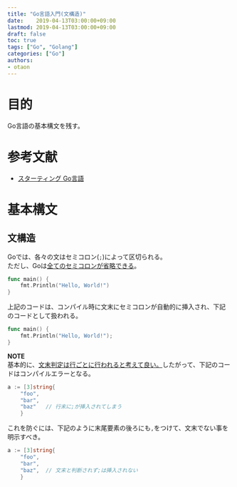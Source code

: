```yaml
---
title: "Go言語入門(文構造)"
date:    2019-04-13T03:00:00+09:00
lastmod: 2019-04-13T03:00:00+09:00
draft: false
toc: true
tags: ["Go", "Golang"]
categories: ["Go"]
authors:
- otaon
---
```


# 目的
Go言語の基本構文を残す。

# 参考文献
- [スターティング Go言語](https://www.shoeisha.co.jp/book/detail/9784798142418)

# 基本構文
## 文構造
Goでは、各々の文はセミコロン(`;`)によって区切られる。  
ただし、Goは<u>全てのセミコロンが省略できる</u>。  

```go
func main() {
	fmt.Println("Hello, World!")
}
```

上記のコードは、コンパイル時に文末にセミコロンが自動的に挿入され、下記のコードとして扱われる。

```go
func main() {
	fmt.Println("Hello, World!");
}
```

**NOTE**  
基本的に、<u>文末判定は行ごとに行われると考えて良い。</u>したがって、下記のコードはコンパイルエラーとなる。

```go
a := [3]string{
	"foo",
	"bar",
	"baz"	// 行末に;が挿入されてしまう
	}
```

これを防ぐには、下記のように末尾要素の後ろにも`,`をつけて、文末でない事を明示すべき。

```go
a := [3]string{
	"foo",
	"bar",
	"baz",	// 文末と判断されず;は挿入されない
	}
```

